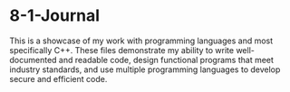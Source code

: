 # 8-1-Journal
This is a showcase of my work with programming languages and most specifically C++. These files demonstrate my ability to write well-documented and readable code, design functional programs that meet industry standards, and use multiple programming languages to develop secure and efficient code.
